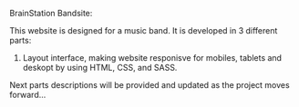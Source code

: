 BrainStation Bandsite:

This website is designed for a music band. It is developed in 3 different parts:

1. Layout interface, making website responisve for mobiles, tablets and deskopt by using HTML, CSS, and SASS.

Next parts descriptions will be provided and updated as the project moves forward...
